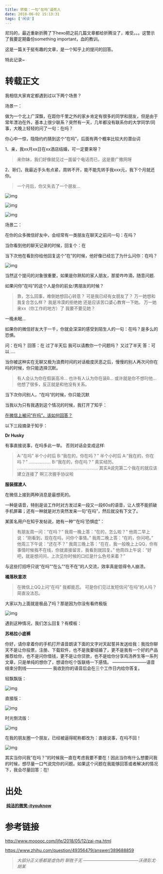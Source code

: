 ```yaml
---
title: 转载：一句‘在吗’逼死人
date: 2018-06-02 15:13:31
tags: ['闲谈']
---
```


尼玛的，最近重新折腾了下hexo把之前几篇文章都给折腾没了，难受。。。这警示了我要定期备份something important，血的教训。



这是一篇关于挺有趣的文章，是一个知乎上的提问的回答。

特此记录~

<!--more-->

# 转载正文

我相信大家肯定都遇到过以下两个场景？

场景一：

做为一个北上广深飘，在距你千里之外的家乡肯定有很多的同学和朋友，但是由于常年漂泊在外，基本上很少联系？突然有一天，几年都没有联系你的大学同学/同事，大晚上轻轻的问了一句：在吗？

你心中一惊，隐隐约约猜到这个“在吗”，后面有两个概率比较大的潜台词

1、亲，我xx月xx日在xx酒店结婚，可一定要来呀？

> 来你妹，我们好像就见过一面留个电话而已，这是要广撒网呀

2、哥们，我最近手头有点紧，周转不开，能不能先转手我xxx元，我下个月就还你。

> 一个月后，你又失去了一个朋友…

![img](https://pic1.zhimg.com/80/v2-5a37ecfb914ce6c29a2c9212f8fe395b_hd.jpg)

![img](https://pic2.zhimg.com/80/v2-fa3ecdb4675755704b5cf634b32a45af_hd.jpg)

![img](https://pic1.zhimg.com/80/v2-95ee7a5db4972f7e762fa2a452aae20b_hd.jpg)

场景二：

在你的众多微信好友中，会经常有一类朋友在聊天之前问一句：在吗？

当你看到他的聊天记录的时候，回复个：在

当下次他在看到你给他回复这个“在”的时候，他好像已经忘了为什么问你：在吗？

![img](https://pic2.zhimg.com/80/v2-0870ab09ee97aaa242ad63826d8f66f9_hd.jpg)

当然这个提问的对象很重要，如果是你熟知的家人朋友，那爱咋咋滴，随意问题.



如果问你”在吗”的这个人是你的前女/男朋友的时候？

> 靠，怎么回事，难倒她想回心转意？
> 可是我已经有女朋友了？
> 万一她想和我复合怎么样？
> 我是冷漠的拒绝她
> 还是应该苦口婆心教育一下她。
> 万一她来xx（你工作的地方）了
> 我要不要见她？

一晚未眠…



如果你的微信好友大于一千，你就会深深的感受到陌生人的一句：在吗？是多么的恐惧。

问：在吗？
回答：在 
过了半天后 
我可以请教你一个问题吗？ 
又过了半天
答：可以 
….



当你被这种实在无聊又极为浪费时间的对话极度厌恶之后，慢慢的别人再次问你在吗的时候，你只能选择沉默。

> 有人会认为你在假装高冷…
> 也许有人认为你在装B…
> 或许就是你不想叼他…
> 他想了很多，反正就是和他没有关系。

当下次你问别人，“在吗”的时候，你只能沉默

当我以为只有我遇到这个情况的时候，我打开了知乎：

[在微信上被问“在吗”，该如何回答？](https://www.zhihu.com/question/49356479/answer/389688859)



以下三段摘录于知乎：

**Dr Husky**

有事直接说事，在吗多此一举。 否则对话会变成这样:

> A:“在吗”
> 半个小时后
> B:“我在的，你在吗？”
> 半个小时后
> A:“我在的，你在吗？”
> ………………
> B:“我在的，你在吗？” 
> 真实经历。
> …………………………………………………………
> 其实A说完第二个我在的就应该建立连接了
> 啊三次握手协议啦

**服装摆渡人**

在微信上接到两种消息是最想死的。

一种是语音，特别是谈工作时对方发过来一段又一段60s的语音，让人恨不能抓破手机屏幕；还有一种就是对方突然发来一句“在吗”，然后就没有下文了。

某匿名用户在知乎发帖说，她有一种“‘在吗’恐惧症”：

> 有朋友周一问：“在吗？”
> 我周一晚上答：“在的，怎么啦？” 
> 他周二早上说：“刚看到，现在在吗，问你个事情。”
> 我周二晚上答：“在的，你问吧。”
> 他周三下午说：“还在不？”
> 我周三晚上答：“在在，我一般晚上上QQ，你有事情时候我不在线，你就直接留言，我看到就回复。”
> 他周四上午说：“好吧，就是想问问，上次见你时候的口红是什么色号来着？”

与这些打招呼只说“在吗”“在么”“在不在”的人交流，效率真是低得令人崩溃。

**橘落秋意浓**

> 在微信上QQ上问”在吗”
> 我都能忍。 
> 可是你们见过发短信问”在吗”的人吗？
> 简直没法忍。

大家以为上面就是极品了吗？那是因为你没有看终极版

![img](https://pic3.zhimg.com/80/v2-73beaebf0ae6c7328b36d81c90dd5b73_hd.jpg)

遇到这种情况，我们怎么回复？有模板：

**苏格拉小底裤**

你好，请你拿着你的手机打开语音朗读下面的文字对天起誓并发送给我：我找你聊天不是让你投票，注册、下载软件，也不是我要结婚了，更不是我有一个好的产品推荐给你，也不是问你借钱，更不是让你贷款，也不是给你分享鸡汤养生等一系列文章，只是单纯的想你了，想请你吃个饭联络一下感情。
————————语音结束分割线——————
我收到你的语音后会在三个工作日内给你答复。

轻飘飘版：

![img](https://pic4.zhimg.com/50/v2-201f17f593d8315aec34d61e64aeaa5b_hd.gif)

直接版：

![img](https://pic3.zhimg.com/80/v2-405e4f22f76c79085472282b85c3a00c_hd.jpg)

时光倒流版：

![img](https://pic4.zhimg.com/80/v2-7f1a747282f2a1cd316cf12574891cca_hd.jpg)

在我的朋友圈一个朋友，已经被逼得昵称都改为：直接说事，在吗不回！

![img](https://pic2.zhimg.com/80/v2-35fa01625eacb14bc55d00dacc25f683_hd.jpg)



其实当你问我”在吗？”的时候我一直在考虑我要不要在！因此当你有什么想要问我的时候，想尽量一口气说完你的问题。如果这个问题在我能够回答或者解决的情况下，我会尽量回答：在!



# 出处

 [**纯洁的微笑-ityouknow**](http://www.mooooc.com/)



# 参考链接

http://www.mooooc.com/life/2018/05/12/zai-ma.html

https://www.zhihu.com/question/49356479/answer/389688859



> *大部分正义感都是虚伪的 聊胜于无   —————————————沃德彭尤·胡某*
